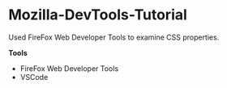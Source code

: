 # Mozilla-DevTools-Tutorial
Used FireFox Web Developer Tools to examine CSS properties. 

**Tools**
* FireFox Web Developer Tools
* VSCode